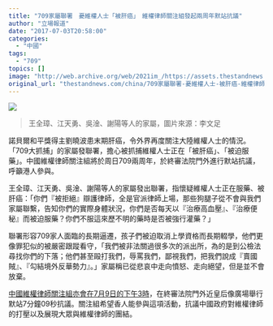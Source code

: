 ```yaml
---
title: "709家屬聯署　憂維權人士「被肝癌」　維權律師關注組發起兩周年默站抗議"
author: "立場報道"
date: "2017-07-03T20:58:00"
categories:
  - "中國"
tags:
  - "709"
topics: []
image: "http://web.archive.org/web/2021im_/https://assets.thestandnews.com/media/photos/19702153_259295637886238_8811414180655961738_n_uUwao.png"
original_url: "thestandnews.com/china/709家屬聯署-憂維權人士-被肝癌-維權律師關注組發起兩周年默站抗議"
---
```

![](http://web.archive.org/web/2021im_/https://assets.thestandnews.com/media/photos/19702153_259295637886238_8811414180655961738_n_uUwao.png)
> 王全璋、江天勇、吳淦、謝陽等人的家屬，圖片來源：李文足

諾貝爾和平獎得主劉曉波患末期肝癌，令外界再度關注大陸維權人士的情況。「709大抓捕」的家屬發聯署，擔心被抓捕維權人士正在「被肝癌」、「被迫服藥」。中國維權律師關注組將於周日709兩周年，於終審法院門外進行默站抗議，呼籲港人參與。

王全璋、江天勇、吳淦、謝陽等人的家屬發出聯署，指懷疑維權人士正在服藥、被肝癌：「你們『被拒絕』辯護律師，全是官派律師上場，那些狗腿子從不會與我們家屬聯繫，告知你們的實際身體狀況，你們是否每天以『治療高血壓』、『治療便秘』而被迫服藥？你們不服這來歷不明的藥時是否被強行灌藥？」

聯署形容709家人面臨的長期逼遷，孩子們被迫取消上學資格而長期輟學，他們更像罪犯似的被嚴密跟蹤看守，「我們被非法關過很多次的派出所，為的是到公檢法尋找你們的下落；他們甚至毆打我們，辱罵我們，鄙視我們，把我們說成『賣國賊』、『勾結境外反華勢力』。」家屬稱已從悲哀中走向憤怒、走向絕望，但是並不會放棄。

[中國維權律師關注組亦會在7月9日的下午3時](http://web.archive.org/web/20211229132351/https://www.facebook.com/chrlcg/photos/a.1571958406350448.1073741828.1571955643017391/1897728867106732/?type=3&theater)，在終審法院門外近皇后像廣場舉行默站7分鐘09秒抗議。關注組希望香人能參與這項活動，抗議中國政府對維權律師的打壓以及展現大眾與維權律師的團結。